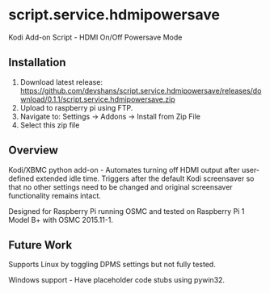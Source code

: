 # script.service.hdmipowersave
Kodi Add-on Script - HDMI On/Off Powersave Mode

## Installation
1. Download latest release: https://github.com/devshans/script.service.hdmipowersave/releases/download/0.1.1/script.service.hdmipowersave.zip
2. Upload to raspberry pi using FTP.
3. Navigate to: Settings -> Addons -> Install from Zip File
4. Select this zip file

## Overview
Kodi/XBMC python add-on - Automates turning off HDMI output after user-defined extended idle time. Triggers after the default Kodi screensaver so that no other settings need to be changed and original screensaver functionality remains intact.

Designed for Raspberry Pi running OSMC and tested on Raspberry Pi 1 Model B+ with OSMC 2015.11-1.

## Future Work
Supports Linux by toggling DPMS settings but not fully tested.

Windows support - Have placeholder code stubs using pywin32.
